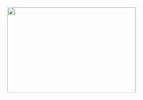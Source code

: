 <div>
  <a href="https://www.google.com/url?sa=i&url=https%3A%2F%2Fwww.youtube.com%2Fwatch%3Fv%3DBfBjNogKZ-E&psig=AOvVaw0r8lqy70fMbcicefs9-NcB&ust=1729906767735000&source=images&cd=vfe&opi=89978449&ved=0CBQQjRxqFwoTCJjzy4SzqIkDFQAAAAAdAAAAABAE" target="_blank">
	  <img src="https://i.ytimg.com/vi/BfBjNogKZ-E/hq720.jpg?sqp=-oaymwEhCK4FEIIDSFryq4qpAxMIARUAAAAAGAElAADIQj0AgKJD&rs=AOn4CLDtbbI3Pkgvy3fHrxDG2moN_VGeDQ" height="200px" width="300px" align = "left">
  <a>
</div>

